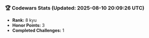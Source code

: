 ### 🏆 Codewars Stats (Updated: 2025-08-10 20:09:26 UTC)

- **Rank:** 8 kyu
- **Honor Points:** 3
- **Completed Challenges:** 1
